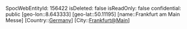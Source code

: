 ﻿---
location: [50.11195,8.643333]
type: Station
tags:
- geo/Station

---
SpocWebEntityId: 156422
isDeleted: false
isReadOnly: false
confidential: public
[geo-lon::8.643333]
[geo-lat::50.11195]
[name::Frankfurt am Main Messe]
[Country::[Germany](geo/Continent/Europe/Germany.md)]
[City::[Frankfurt@Main](geo/Continent/Europe/Germany/Hessen/Frankfurt@Main.md)]

